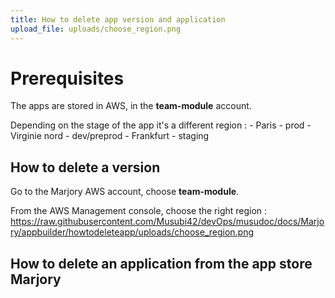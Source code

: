 ```yaml
---
title: How to delete app version and application
upload_file: uploads/choose_region.png
---
```

# Prerequisites

T﻿he apps are stored in AWS, in the **team-module** account.

D﻿epending on the stage of the app it's a different region :
-﻿ Paris - prod
-﻿ Virginie nord - dev/preprod
-﻿ Frankfurt - staging


## ﻿How to delete a version

G﻿o to the Marjory AWS account, choose **team-module**.

From the AWS Management console, choose the right region :
https://raw.githubusercontent.com/Musubi42/devOps/musudoc/docs/Marjory/appbuilder/howtodeleteapp/uploads/choose_region.png


## ﻿How to delete an application from the app store Marjory